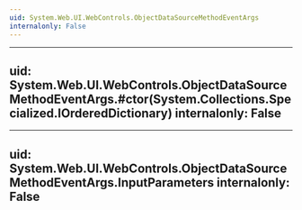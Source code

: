 ```yaml
---
uid: System.Web.UI.WebControls.ObjectDataSourceMethodEventArgs
internalonly: False
---
```


---
uid: System.Web.UI.WebControls.ObjectDataSourceMethodEventArgs.#ctor(System.Collections.Specialized.IOrderedDictionary)
internalonly: False
---

---
uid: System.Web.UI.WebControls.ObjectDataSourceMethodEventArgs.InputParameters
internalonly: False
---
